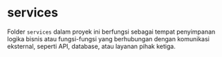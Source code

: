 # services

Folder `services` dalam proyek ini berfungsi sebagai tempat penyimpanan logika bisnis atau fungsi-fungsi yang berhubungan dengan komunikasi eksternal, seperti API, database, atau layanan pihak ketiga.
